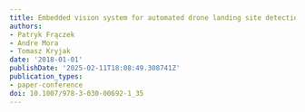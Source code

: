 ```yaml
---
title: Embedded vision system for automated drone landing site detection
authors:
- Patryk Frączek
- Andre Mora
- Tomasz Kryjak
date: '2018-01-01'
publishDate: '2025-02-11T18:08:49.308741Z'
publication_types:
- paper-conference
doi: 10.1007/978-3-030-00692-1_35
---
```

